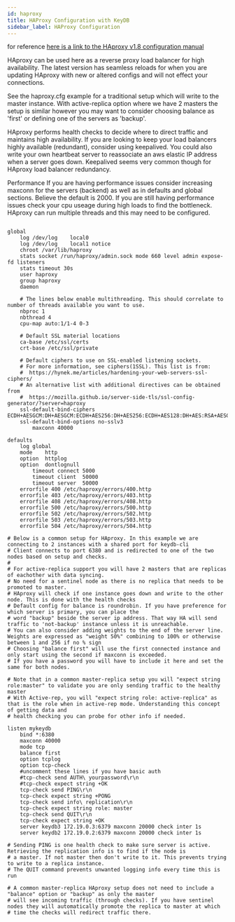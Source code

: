 ```yaml
---
id: haproxy
title: HAProxy Configuration with KeyDB
sidebar_label: HAProxy Configuration
---
```


for reference [here is a link to the HAproxy v1.8 configuration manual](https://cbonte.github.io/haproxy-dconv/1.8/configuration.html)

HAproxy can be used here as a reverse proxy load balancer for high availability. The latest version has seamless reloads for when you are updating HAproxy with new or altered configs and will not effect your connections.

See the haproxy.cfg example for a traditional setup which will write to the master instance. With active-replica option where we have 2 masters the setup is similar however you may want to consider choosing balance as 'first' or defining one of the servers as 'backup'.

HAproxy performs health checks to decide where to direct traffic and maintains high availability. If you are looking to keep your load balancers highly available (redundant), consider using keepalived. You could also write your own heartbeat server to reassociate an aws elastic IP address when a server goes down. Keepalived seems very common though for HAproxy load balancer redundancy.

Performance
If you are having performance issues consider increasing maxconn for the servers (backend) as well as in defaults and global sections. Believe the default is 2000. If you are still having performance issues check your cpu useage during high loads to find the bottleneck. HAproxy can run multiple threads and this may need to be configured.


```
    
global
	log /dev/log	local0
	log /dev/log	local1 notice
	chroot /var/lib/haproxy
	stats socket /run/haproxy/admin.sock mode 660 level admin expose-fd listeners
	stats timeout 30s
	user haproxy
	group haproxy
	daemon

	# The lines below enable multithreading. This should correlate to number of threads available you want to use.
	nbproc 1
	nbthread 4
	cpu-map auto:1/1-4 0-3

	# Default SSL material locations
	ca-base /etc/ssl/certs
	crt-base /etc/ssl/private

	# Default ciphers to use on SSL-enabled listening sockets.
	# For more information, see ciphers(1SSL). This list is from:
	#  https://hynek.me/articles/hardening-your-web-servers-ssl-ciphers/
	# An alternative list with additional directives can be obtained from
	#  https://mozilla.github.io/server-side-tls/ssl-config-generator/?server=haproxy
	ssl-default-bind-ciphers ECDH+AESGCM:DH+AESGCM:ECDH+AES256:DH+AES256:ECDH+AES128:DH+AES:RSA+AESGCM:RSA+AES:!aNULL:!MD5:!DSS
	ssl-default-bind-options no-sslv3
        maxconn 40000

defaults
	log	global
	mode	http
	option	httplog
	option	dontlognull
        timeout connect 5000
        timeout client  50000
        timeout server  50000
	errorfile 400 /etc/haproxy/errors/400.http
	errorfile 403 /etc/haproxy/errors/403.http
	errorfile 408 /etc/haproxy/errors/408.http
	errorfile 500 /etc/haproxy/errors/500.http
	errorfile 502 /etc/haproxy/errors/502.http
	errorfile 503 /etc/haproxy/errors/503.http
	errorfile 504 /etc/haproxy/errors/504.http

# Below is a common setup for HAproxy. In this example we are connecting to 2 instances with a shared port for keydb-cli
# Client connects to port 6380 and is redirected to one of the two nodes based on setup and checks.
#
# For active-replica support you will have 2 masters that are replicas of eachother with data syncing. 
# No need for a sentinel node as there is no replica that needs to be promoted to master. 
# HAproxy will check if one instance goes down and write to the other node. This is done with the health checks 
# Default config for balance is roundrobin. If you have preference for which server is primary, you can place the
# word "backup" beside the server ip address. That way HA will send traffic to 'not-backup' instance unless it is unreachable.
# You can also consider adding weights to the end of the server line. Weights are expressed as "weight 50%" combining to 100% or otherwise between 1 and 256 if no % sign
# Choosing "balance first" will use the first connected instance and only start using the second if maxconn is exceeded.
# If you have a password you will have to include it here and set the same for both nodes.

# Note that in a common master-replica setup you will "expect string role:master" to validate you are only sending traffic to the healthy master
# With Active-rep, you will "expect string role: active-replica" as that is the role when in active-rep mode. Understanding this concept of getting data and
# health checking you can probe for other info if needed.

listen mykeydb 
    bind *:6380
    maxconn 40000 
    mode tcp
    balance first
    option tcplog
    option tcp-check
    #uncomment these lines if you have basic auth
    #tcp-check send AUTH\ yourpassword\r\n
    #tcp-check expect string +OK
    tcp-check send PING\r\n
    tcp-check expect string +PONG
    tcp-check send info\ replication\r\n
    tcp-check expect string role: master
    tcp-check send QUIT\r\n
    tcp-check expect string +OK
    server keydb3 172.19.0.3:6379 maxconn 20000 check inter 1s
    server keydb2 172.19.0.2:6379 maxconn 20000 check inter 1s

# Sending PING is one health check to make sure server is active. Retrieving the replication info is to find if the node is
# a master. If not master then don't write to it. This prevents trying to write to a replica instance.
# The QUIT command prevents unwanted logging info every time this is run

# A common master-replica HAproxy setup does not need to include a "balance" option or "backup" as only the master
# will see incoming traffic (through checks). If you have sentinel nodes they will automatically promote the replica to master at which
# time the checks will redirect traffic there.
```
